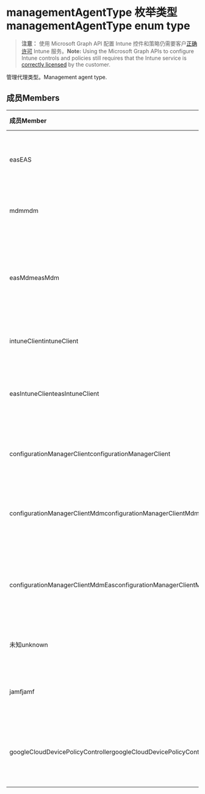 # <a name="managementagenttype-enum-type"></a><span data-ttu-id="bcbcd-101">managementAgentType 枚举类型</span><span class="sxs-lookup"><span data-stu-id="bcbcd-101">managementAgentType enum type</span></span>

> <span data-ttu-id="bcbcd-102">**注意：** 使用 Microsoft Graph API 配置 Intune 控件和策略仍需要客户[正确许可](https://go.microsoft.com/fwlink/?linkid=839381) Intune 服务。</span><span class="sxs-lookup"><span data-stu-id="bcbcd-102">**Note:** Using the Microsoft Graph APIs to configure Intune controls and policies still requires that the Intune service is [correctly licensed](https://go.microsoft.com/fwlink/?linkid=839381) by the customer.</span></span>

<span data-ttu-id="bcbcd-103">管理代理类型。</span><span class="sxs-lookup"><span data-stu-id="bcbcd-103">Management agent type.</span></span>
## <a name="members"></a><span data-ttu-id="bcbcd-104">成员</span><span class="sxs-lookup"><span data-stu-id="bcbcd-104">Members</span></span>
|<span data-ttu-id="bcbcd-105">成员</span><span class="sxs-lookup"><span data-stu-id="bcbcd-105">Member</span></span>|<span data-ttu-id="bcbcd-106">值</span><span class="sxs-lookup"><span data-stu-id="bcbcd-106">Value</span></span>|<span data-ttu-id="bcbcd-107">说明</span><span class="sxs-lookup"><span data-stu-id="bcbcd-107">Description</span></span>|
|:---|:---|:---|
|<span data-ttu-id="bcbcd-108">eas</span><span class="sxs-lookup"><span data-stu-id="bcbcd-108">EAS</span></span>|<span data-ttu-id="bcbcd-109">1</span><span class="sxs-lookup"><span data-stu-id="bcbcd-109">-1</span></span>|<span data-ttu-id="bcbcd-110">设备由 Exchange Server 管理。</span><span class="sxs-lookup"><span data-stu-id="bcbcd-110">The device is managed by Exchange server.</span></span>|
|<span data-ttu-id="bcbcd-111">mdm</span><span class="sxs-lookup"><span data-stu-id="bcbcd-111">mdm</span></span>|<span data-ttu-id="bcbcd-112">2</span><span class="sxs-lookup"><span data-stu-id="bcbcd-112">-2</span></span>|<span data-ttu-id="bcbcd-113">设备由 Intune MDM 管理。</span><span class="sxs-lookup"><span data-stu-id="bcbcd-113">The device is managed by Intune MDM.</span></span>|
|<span data-ttu-id="bcbcd-114">easMdm</span><span class="sxs-lookup"><span data-stu-id="bcbcd-114">easMdm</span></span>|<span data-ttu-id="bcbcd-115">3</span><span class="sxs-lookup"><span data-stu-id="bcbcd-115">-3</span></span>|<span data-ttu-id="bcbcd-116">设备由 Exchange Server 和 Intune MDM 管理。</span><span class="sxs-lookup"><span data-stu-id="bcbcd-116">The device is managed by both Exchange server and Intune MDM.</span></span>|
|<span data-ttu-id="bcbcd-117">intuneClient</span><span class="sxs-lookup"><span data-stu-id="bcbcd-117">intuneClient</span></span>|<span data-ttu-id="bcbcd-118">4</span><span class="sxs-lookup"><span data-stu-id="bcbcd-118">-4</span></span>|<span data-ttu-id="bcbcd-119">Intune 客户端托管。</span><span class="sxs-lookup"><span data-stu-id="bcbcd-119">Intune client managed.</span></span>|
|<span data-ttu-id="bcbcd-120">easIntuneClient</span><span class="sxs-lookup"><span data-stu-id="bcbcd-120">easIntuneClient</span></span>|<span data-ttu-id="bcbcd-121">5</span><span class="sxs-lookup"><span data-stu-id="bcbcd-121">-5</span></span>|<span data-ttu-id="bcbcd-122">设备是 EAS 和 Intune 客户端双重托管。</span><span class="sxs-lookup"><span data-stu-id="bcbcd-122">The device is EAS and Intune client dual managed.</span></span>|
|<span data-ttu-id="bcbcd-123">configurationManagerClient</span><span class="sxs-lookup"><span data-stu-id="bcbcd-123">configurationManagerClient</span></span>|<span data-ttu-id="bcbcd-124">8</span><span class="sxs-lookup"><span data-stu-id="bcbcd-124">-8</span></span>|<span data-ttu-id="bcbcd-125">设备由配置管理器托管。</span><span class="sxs-lookup"><span data-stu-id="bcbcd-125">The device is managed by Configuration Manager.</span></span>|
|<span data-ttu-id="bcbcd-126">configurationManagerClientMdm</span><span class="sxs-lookup"><span data-stu-id="bcbcd-126">configurationManagerClientMdm</span></span>|<span data-ttu-id="bcbcd-127">10</span><span class="sxs-lookup"><span data-stu-id="bcbcd-127">-10</span></span>|<span data-ttu-id="bcbcd-128">设备由配置管理器和 MDM 托管。</span><span class="sxs-lookup"><span data-stu-id="bcbcd-128">The device is managed by Configuration Manager and MDM.</span></span>|
|<span data-ttu-id="bcbcd-129">configurationManagerClientMdmEas</span><span class="sxs-lookup"><span data-stu-id="bcbcd-129">configurationManagerClientMdmEas</span></span>|<span data-ttu-id="bcbcd-130">11</span><span class="sxs-lookup"><span data-stu-id="bcbcd-130">1.1</span></span>|<span data-ttu-id="bcbcd-131">设备由配置管理器、MDM 和 Eas 托管。</span><span class="sxs-lookup"><span data-stu-id="bcbcd-131">The device is managed by Configuration Manager, MDM and Eas.</span></span>|
|<span data-ttu-id="bcbcd-132">未知</span><span class="sxs-lookup"><span data-stu-id="bcbcd-132">unknown</span></span>|<span data-ttu-id="bcbcd-133">16</span><span class="sxs-lookup"><span data-stu-id="bcbcd-133">-16</span></span>|<span data-ttu-id="bcbcd-134">未知的管理代理类型。</span><span class="sxs-lookup"><span data-stu-id="bcbcd-134">Unknown management agent type.</span></span>|
|<span data-ttu-id="bcbcd-135">jamf</span><span class="sxs-lookup"><span data-stu-id="bcbcd-135">jamf</span></span>|<span data-ttu-id="bcbcd-136">32</span><span class="sxs-lookup"><span data-stu-id="bcbcd-136">3.2</span></span>|<span data-ttu-id="bcbcd-137">设备属性从 Jamf 获取。</span><span class="sxs-lookup"><span data-stu-id="bcbcd-137">The device attributes are fetched from Jamf.</span></span>|
|<span data-ttu-id="bcbcd-138">googleCloudDevicePolicyController</span><span class="sxs-lookup"><span data-stu-id="bcbcd-138">googleCloudDevicePolicyController</span></span>|<span data-ttu-id="bcbcd-139">64</span><span class="sxs-lookup"><span data-stu-id="bcbcd-139">6.4</span></span>|<span data-ttu-id="bcbcd-140">设备由 Google 的 CloudDPC 托管。</span><span class="sxs-lookup"><span data-stu-id="bcbcd-140">The device is managed by Google's CloudDPC.</span></span>|








